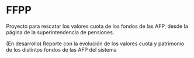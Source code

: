 # FFPP

Proyecto para rescatar los valores cuota de los fondos de las AFP, desde la página de la superintendencia de pensiones.

(En desarrollo) Reporte con la evolución de los valores cuota y patrimonio de los distintos fondos de las AFP del sistema
